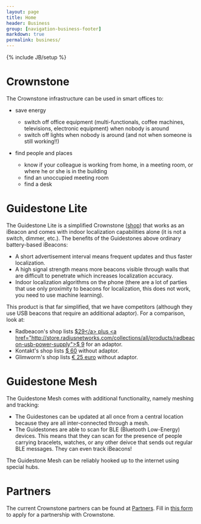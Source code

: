 ```yaml
---
layout: page
title: Home
header: Business
group: [navigation-business-footer]
markdown: true
permalink: business/
---
```

{% include JB/setup %}

# Crownstone

The Crownstone infrastructure can be used in smart offices to:

* save energy

    * switch off office equipment (multi-functionals, coffee machines, televisions, electronic equipment) when nobody is around
    * switch off lights when nobody is around (and not when someone is still working!!)

* find people and places

    * know if your colleague is working from home, in a meeting room, or where he or she is in the building
    * find an unoccupied meeting room
    * find a desk

        
# Guidestone Lite

The Guidestone Lite is a simplified Crownstone (<a href="https://shop.crownstone.rocks/products/guidestones-light">shop</a>) that works as an iBeacon and comes with indoor localization capabilities alone (it is not a switch, dimmer, etc.). The benefits of the Guidestones above ordinary battery-based iBeacons:

* A short advertisement interval means frequent updates and thus faster localization.
* A high signal strength means more beacons visible through walls that are difficult to penetrate which increases localization accuracy.
* Indoor localization algorithms on the phone (there are a lot of parties that use only proximity to beacons for localization, this does not work, you need to use machine learning).

This product is that far simplified, that we have competitors (although they use USB beacons that require an additional adaptor). For a comparison, look at:

* Radbeacon's shop lists <a href="http://store.radiusnetworks.com/collections/all/products/radbeacon-usb-2">$29</a> plus <a href="http://store.radiusnetworks.com/collections/all/products/radbeacon-usb-power-supply">$ 9</a> for an adaptor.
* Kontakt's shop lists <a href="https://store.kontakt.io/our-products/29-usb-beacon.html">$ 60</a> without adaptor.
* Glimworm's shop lists <a href="https://glimwormbeacons.com/buy/ibeacons">€ 25 euro</a> without adaptor.

# Guidestone Mesh

The Guidestone Mesh comes with additional functionality, namely meshing and tracking:

* The Guidestones can be updated at all once from a central location because they are all inter-connected through a mesh.
* The Guidestones are able to scan for BLE (Bluetooth Low-Energy) devices. This means that they can scan for the presence of people carrying bracelets, watches, or any other deivce that sends out regular BLE messages. They can even track iBeacons!

The Guidestone Mesh can be reliably hooked up to the internet using special hubs.

# Partners
                
The current Crownstone partners can be found at [Partners](https://shop.crownstone.rocks/pages/partners). Fill in <a href="https://crownstone.typeform.com/to/j2qpoR">this form</a> to apply for a partnership with Crownstone.
